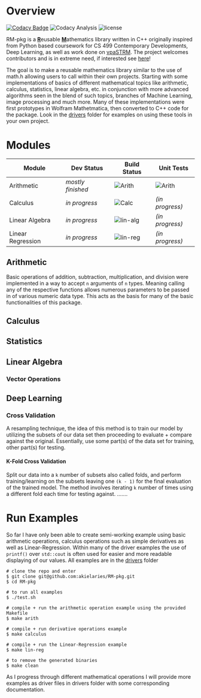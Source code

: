 # Overview 
[![Codacy Badge](https://app.codacy.com/project/badge/Grade/cccab2412bac4217827559131efea8ee)](https://www.codacy.com/gh/akielaries/RM-pkg/dashboard?utm_source=github.com&amp;utm_medium=referral&amp;utm_content=akielaries/RM-pkg&amp;utm_campaign=Badge_Grade)
![Codacy Analysis](https://github.com/akielaries/RM-pkg/actions/workflows/codacy.yml/badge.svg) 
![license](https://img.shields.io/github/license/akielaries/RM-pkg?color=%23228B22)

RM-pkg is a <ins>**R**</ins>eusable <ins>**M**</ins>athematics library written in C++ 
originally inspired from Python based coursework for CS 499 Contemporary Developments, 
Deep Learning, as well as work done on [vpaSTRM](https://github.com/akielaries/vpaSTRM). 
The project welcomes contributors and is in extreme need, if interested see 
[here](https://github.com/akielaries/RM-pkg/blob/main/CONTRIBUTING.md)!

The goal is to make a reusable mathematics library similar to the use of 
math.h allowing users to call within their own projects.
Starting with some implementations of basics of different mathematical topics 
like arithmetic, calculus, statistics, linear algebra, etc. in conjunction with more advanced 
algorithms seen in the blend of such topics, branches of Machine Learning, image processing 
and much more. Many of these implementations were first prototypes in Wolfram Mathetmatica, 
then converted to C++ code for the package.
Look in the [drivers](https://github.com/akielaries/RM-pkg/tree/main/drivers) folder for examples 
on using these tools in your own project. 

# Modules
Module | Dev Status | Build Status | Unit Tests |
-------|------------|--------|-----------|
Arithmetic          |*mostly finished*  | ![Arith](https://github.com/akielaries/RM-pkg/actions/workflows/arith.yml/badge.svg)    | ![Arith](https://github.com/akielaries/RM-pkg/actions/workflows/t_arith.yml/badge.svg) |
Calculus            |*in progress*      | ![Calc](https://github.com/akielaries/RM-pkg/actions/workflows/calc.yml/badge.svg)      | *(in progress)* |
Linear Algebra      |*in progress*      | ![lin-alg](https://github.com/akielaries/RM-pkg/actions/workflows/linalg.yml/badge.svg) | *(in progress)* |
Linear Regression   |*in progress*      | ![lin-reg](https://github.com/akielaries/RM-pkg/actions/workflows/linreg.yml/badge.svg) | *(in progress)* |

## Arithmetic
Basic operations of addition, subtraction, multiplication, and division were implemented in a
way to accept `n` arguments of `n` types. Meaning calling any of the respective functions allows
numerous parameters to be passed in of various numeric data type. This acts as the basis for many
of the basic functionalities of this package.

## Calculus
## Statistics
## Linear Algebra
### Vector Operations

## Deep Learning
### Cross Validation
A resampling technique, the idea of this method is to train our model by utilizing 
the subsets of our data set then proceeding to evaluate + compare against the original.
Essentially, use some part(s) of the data set for training, other part(s) for testing.

#### K-Fold Cross Validation
Split our data into a `k` number of subsets also called folds, and perform
training/learning on the subsets leaving one `(k - 1)` for the final evaluation of 
the trained model. The method involves iterating `k` number of times using a different
fold each time for testing against.
.......

# Run Examples
So far I have only been able to create semi-working example using basic arithmetic operations, 
calculus operations such as simple derivatives as well as Linear-Regression. Within many of the
driver examples the use of `printf()` over `std::cout` is often used for easier and more readable 
displaying of our values. 
All examples are in the [drivers](https://github.com/akielaries/RM-pkg/tree/main/drivers) folder
```
# clone the repo and enter
$ git clone git@github.com:akielaries/RM-pkg.git 
$ cd RM-pkg

# to run all examples 
$ ./test.sh

# compile + run the arithmetic operation example using the provided Makefile
$ make arith

# compile + run derivative operations example 
$ make calculus

# compile + run the Linear-Regression example 
$ make lin-reg

# to remove the generated binaries
$ make clean
```
As I progress through different mathematical operations I will provide more 
examples as driver files in drivers folder with some corresponding 
documentation. 
